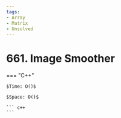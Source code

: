 ```yaml
---
tags:
- Array
- Matrix
- Unsolved
---
```



# 661. Image Smoother

=== "C++"

    $Time: O()$

    $Space: O()$

    ``` c++
    ```